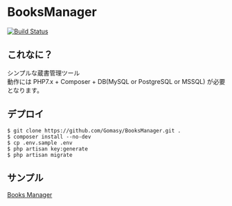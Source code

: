 BooksManager
============
[![Build Status](https://travis-ci.org/Gomasy/BooksManager.svg?branch=master)](https://travis-ci.org/Gomasy/BooksManager)

## これなに？
シンプルな蔵書管理ツール  
動作には PHP7.x + Composer + DB(MySQL or PostgreSQL or MSSQL) が必要となります。  

## デプロイ
    $ git clone https://github.com/Gomasy/BooksManager.git .
    $ composer install --no-dev
    $ cp .env.sample .env
    $ php artisan key:generate
    $ php artisan migrate

## サンプル
[Books Manager](https://books.gomasy.jp/)

